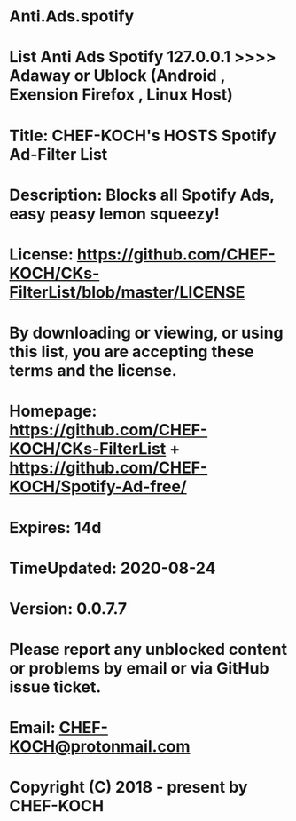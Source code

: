 # Anti.Ads.spotify
# List Anti Ads Spotify 127.0.0.1 >>>> Adaway or Ublock (Android , Exension Firefox , Linux Host)

# Title: CHEF-KOCH's HOSTS Spotify Ad-Filter List
# Description: Blocks all Spotify Ads, easy peasy lemon squeezy!
# License: https://github.com/CHEF-KOCH/CKs-FilterList/blob/master/LICENSE
# By downloading or viewing, or using this list, you are accepting these terms and the license.
# Homepage: https://github.com/CHEF-KOCH/CKs-FilterList + https://github.com/CHEF-KOCH/Spotify-Ad-free/
# Expires: 14d
# TimeUpdated: 2020-08-24
# Version: 0.0.7.7
# Please report any unblocked content or problems by email or via GitHub issue ticket.
# Email: CHEF-KOCH@protonmail.com
# Copyright (C) 2018 - present by CHEF-KOCH
